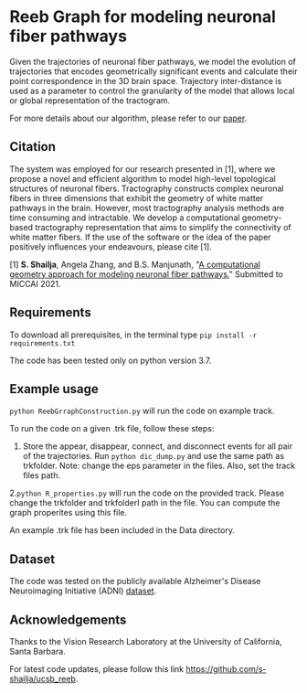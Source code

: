 # Reeb Graph for modeling neuronal fiber pathways

Given the trajectories of neuronal fiber pathways, we model the evolution of trajectories that encodes geometrically significant events and calculate their point correspondence in the 3D brain space. Trajectory inter-distance is used as a parameter to control the granularity of the model that allows local or global representation of the tractogram. 

For more details about our algorithm, please refer to our [paper](https://arxiv.org/abs/2108.01175).

## Citation

The system was employed for our research presented in [1], where we propose a novel and efficient algorithm to model high-level topological structures of neuronal fibers. Tractography constructs complex neuronal fibers in three dimensions that exhibit the geometry of white matter pathways in the brain. However, most tractography analysis methods are time consuming and intractable. We develop a computational geometry-based tractography representation that aims to simplify the connectivity of white matter fibers. If the use of the software or the idea of the paper positively influences your endeavours, please cite [1].

[1] **S. Shailja**, Angela Zhang, and B.S. Manjunath, "[A computational geometry approach for modeling neuronal fiber pathways.](https://arxiv.org/abs/2108.01175)"  Submitted to MICCAI 2021.

## Requirements

To download all prerequisites, in the terminal type
`pip install -r requirements.txt`

The code has been tested only on python version 3.7.


## Example usage

`python ReebGrraphConstruction.py` will run the code on example track.

 To run the code on a given .trk file, follow these steps:
 1. Store the appear, disappear, connect, and disconnect events for all pair of the trajectories. Run `python dic_dump.py` and use the same path as trkfolder. Note: change the eps parameter in the files. Also, set the track files path.

 2.`python R_properties.py` will run the code on the provided track. Please change the trkfolder and trkfolderI path in the file. You can compute the graph properites using this file.
 
 An example .trk file has been included in the Data directory.

## Dataset

The code was tested on the publicly available Alzheimer's Disease Neuroimaging Initiative (ADNI) [dataset](http://adni.loni.usc.edu/).

## Acknowledgements

Thanks to the Vision Research Laboratory at the University of California, Santa Barbara.

For latest code updates, please follow this link https://github.com/s-shailja/ucsb_reeb.
